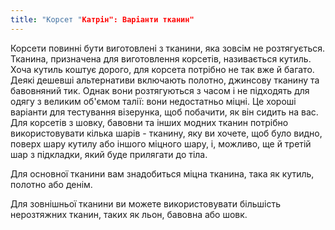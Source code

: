 ```yaml
---
title: "Корсет "Катрін": Варіанти тканин"
---
```


Корсети повинні бути виготовлені з тканини, яка зовсім не розтягується. Тканина, призначена для виготовлення корсетів, називається кутиль. Хоча кутиль коштує дорого, для корсета потрібно не так вже й багато. Деякі дешевші альтернативи включають полотно, джинсову тканину та бавовняний тик. Однак вони розтягуються з часом і не підходять для одягу з великим об'ємом талії: вони недостатньо міцні. Це хороші варіанти для тестування візерунка, щоб побачити, як він сидить на вас. Для корсетів з шовку, бавовни та інших модних тканин потрібно використовувати кілька шарів - тканину, яку ви хочете, щоб було видно, поверх шару кутилу або іншого міцного шару, і, можливо, ще й третій шар з підкладки, який буде прилягати до тіла.

Для основної тканини вам знадобиться міцна тканина, така як кутиль, полотно або денім.

Для зовнішньої тканини ви можете використовувати більшість нерозтяжних тканин, таких як льон, бавовна або шовк.
